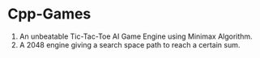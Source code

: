 # Cpp-Games
1. An unbeatable Tic-Tac-Toe AI Game Engine using Minimax Algorithm.
2. A 2048 engine giving a search space path to reach a certain sum.
